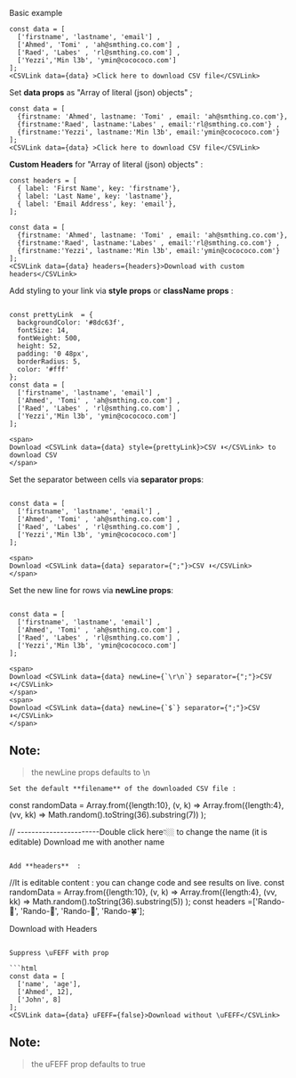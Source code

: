 
Basic example

```
const data = [
  ['firstname', 'lastname', 'email'] ,
  ['Ahmed', 'Tomi' , 'ah@smthing.co.com'] ,
  ['Raed', 'Labes' , 'rl@smthing.co.com'] ,
  ['Yezzi','Min l3b', 'ymin@cocococo.com']
];
<CSVLink data={data} >Click here to download CSV file</CSVLink>
```

Set **data props** as "Array of literal (json) objects" ;

```
const data = [
  {firstname: 'Ahmed', lastname: 'Tomi' , email: 'ah@smthing.co.com'},
  {firstname:'Raed', lastname:'Labes' , email:'rl@smthing.co.com'} ,
  {firstname:'Yezzi', lastname:'Min l3b', email:'ymin@cocococo.com'}
];
<CSVLink data={data} >Click here to download CSV file</CSVLink>
```

**Custom Headers** for "Array of literal (json) objects" :
```
const headers = [
  { label: 'First Name', key: 'firstname'},
  { label: 'Last Name', key: 'lastname'},
  { label: 'Email Address', key: 'email'},
];

const data = [
  {firstname: 'Ahmed', lastname: 'Tomi' , email: 'ah@smthing.co.com'},
  {firstname:'Raed', lastname:'Labes' , email:'rl@smthing.co.com'} ,
  {firstname:'Yezzi', lastname:'Min l3b', email:'ymin@cocococo.com'}
];
<CSVLink data={data} headers={headers}>Download with custom headers</CSVLink>
```

Add styling to your link via **style props** or **className props** :

```example

const prettyLink  = {
  backgroundColor: '#8dc63f',
  fontSize: 14,
  fontWeight: 500,
  height: 52,
  padding: '0 48px',
  borderRadius: 5,
  color: '#fff'
};
const data = [
  ['firstname', 'lastname', 'email'] ,
  ['Ahmed', 'Tomi' , 'ah@smthing.co.com'] ,
  ['Raed', 'Labes' , 'rl@smthing.co.com'] ,
  ['Yezzi','Min l3b', 'ymin@cocococo.com']
];

<span>
Download <CSVLink data={data} style={prettyLink}>CSV ⬇</CSVLink> to download CSV
</span>

```

Set the separator between cells  via **separator props**:
```example

const data = [
  ['firstname', 'lastname', 'email'] ,
  ['Ahmed', 'Tomi' , 'ah@smthing.co.com'] ,
  ['Raed', 'Labes' , 'rl@smthing.co.com'] ,
  ['Yezzi','Min l3b', 'ymin@cocococo.com']
];

<span>
Download <CSVLink data={data} separator={";"}>CSV ⬇</CSVLink>
</span>

```

Set the new line for rows via **newLine props**:
```example

const data = [
  ['firstname', 'lastname', 'email'] ,
  ['Ahmed', 'Tomi' , 'ah@smthing.co.com'] ,
  ['Raed', 'Labes' , 'rl@smthing.co.com'] ,
  ['Yezzi','Min l3b', 'ymin@cocococo.com']
];

<span>
Download <CSVLink data={data} newLine={`\r\n`} separator={";"}>CSV ⬇</CSVLink>
</span>
<span>
Download <CSVLink data={data} newLine={`$`} separator={";"}>CSV ⬇</CSVLink>
</span>

```
## Note:
> the newLine props defaults to \n

```
Set the default **filename** of the downloaded CSV file :

```
const randomData = Array.from({length:10}, (v, k) =>
  Array.from({length:4}, (vv, kk) => Math.random().toString(36).substring(7))
);

// -----------------------Double click here👇🏼 to change the name (it is editable)
<CSVLink data={randomData} filename="another-name.csv">Download me with another name </CSVLink>
```

Add **headers**  :

```
//It is editable content : you can change code and see results on live.
const randomData = Array.from({length:10}, (v, k) =>
  Array.from({length:4}, (vv, kk) => Math.random().toString(36).substring(5))
);
const headers =['Rando-🍌', 'Rando-🍑', 'Rando-🌺', 'Rando-🍀'];

<CSVLink data={randomData} headers={headers}>Download with Headers </CSVLink>
```

Suppress \uFEFF with prop

```html
const data = [
  ['name', 'age'],
  ['Ahmed', 12],
  ['John', 8]
];
<CSVLink data={data} uFEFF={false}>Download without \uFEFF</CSVLink>
```

## Note:
> the uFEFF prop defaults to true